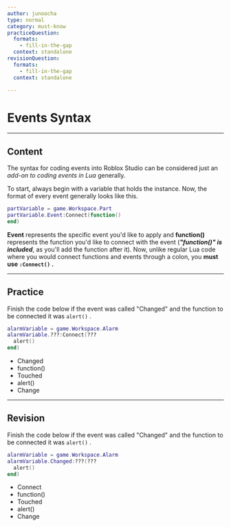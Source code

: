 ```yaml
---
author: junoocha
type: normal
category: must-know
practiceQuestion:
  formats:
    - fill-in-the-gap
  context: standalone
revisionQuestion:
  formats:
    - fill-in-the-gap
  context: standalone

---
```


# Events Syntax
---

## Content
The syntax for coding events into Roblox Studio can be considered just an *add-on to coding events in Lua* generally.

To start, always begin with a variable that holds the instance. Now, the format of every event generally looks like this. 
```lua
partVariable = game.Workspace.Part
partVariable.Event:Connect(function()
end)
```
**Event** represents the specific event you'd like to apply and **function()** represents the function you'd like to connect with the event (***"function()" is included***, as you'll add the function after it). Now, unlike regular Lua code where you would connect functions and events through a colon, you **must use `:Connect()` .**

---
## Practice
Finish the code below if the event was called "Changed" and the function to be connected it was `alert()` .
```lua
alarmVariable = game.Workspace.Alarm
alarmVariable.???:Connect(???
  alert()
end)
```
- Changed
- function()
- Touched
- alert()
- Change
---

## Revision
Finish the code below if the event was called "Changed" and the function to be connected it was `alert()` .
```lua
alarmVariable = game.Workspace.Alarm
alarmVariable.Changed:???(???
  alert()
end)
```
- Connect
- function()
- Touched
- alert()
- Change